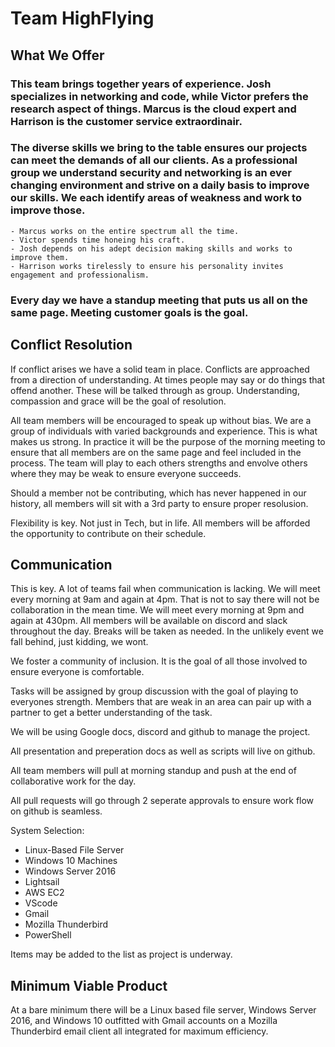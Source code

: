 # Team HighFlying

## What We Offer

### This team brings together years of experience. Josh specializes in networking and code, while Victor prefers the research aspect of things.  Marcus is the cloud expert and Harrison is the customer service extraordinair. 

### The diverse skills we bring to the table ensures our projects can meet the demands of all our clients. As a professional group we understand security and networking is an ever changing environment and strive on a daily basis to improve our skills. We each identify areas of weakness and work to improve those. 

    - Marcus works on the entire spectrum all the time.
    - Victor spends time honeing his craft.
    - Josh depends on his adept decision making skills and works to improve them.
    - Harrison works tirelessly to ensure his personality invites engagement and professionalism.

### Every day we have a standup meeting that puts us all on the same page. Meeting customer goals is the goal. 


## Conflict Resolution

If conflict arises we have a solid team in place.  Conflicts are approached from a direction of understanding. At times people may say or do things that offend another.  These will be talked through as group. Understanding, compassion and grace will be the goal of resolution. 

All team members will be encouraged to speak up without bias. We are a group of individuals with varied backgrounds and experience. This is what makes us strong. In practice it will be the purpose of the morning meeting to ensure that all members are on the same page and feel included in the process. The team will play to each others strengths and envolve others where they may be weak to ensure everyone succeeds.  

Should a member not be contributing, which has never happened in our history, all members will sit with a 3rd party to ensure proper resolusion.

Flexibility is key. Not just in Tech, but in life.  All members will be afforded the opportunity to contribute on their schedule.

## Communication

This is key. A lot of teams fail when communication is lacking. We will meet every morning at 9am and again at 4pm. That is not to say there will not be collaboration in the mean time. We will meet every morning at 9pm and again at 430pm. All members will be available on discord and slack throughout the day. Breaks will be taken as needed. In the unlikely event we fall behind, just kidding, we wont.

We foster a community of inclusion. It is the goal of all those involved to ensure everyone is comfortable.

Tasks will be assigned by group discussion with the goal of playing to everyones strength. Members that are weak in an area can pair up with a partner to get a better understanding of the task. 

We will be using Google docs, discord and github to manage the project. 

All presentation and preperation docs as well as scripts will live on github.

All team members will pull at morning standup and push at the end of collaborative work for the day.

All pull requests will go through 2 seperate approvals to ensure work flow on github is seamless. 

System Selection:

- Linux-Based File Server
- Windows 10 Machines
- Windows Server 2016
- Lightsail
- AWS EC2
- VScode 
- Gmail
- Mozilla Thunderbird
- PowerShell

Items may be added to the list as project is underway.

## Minimum Viable Product

At a bare minimum there will be a Linux based file server, Windows Server 2016, and Windows 10 outfitted with Gmail accounts on a Mozilla Thunderbird email client all integrated for maximum efficiency.
